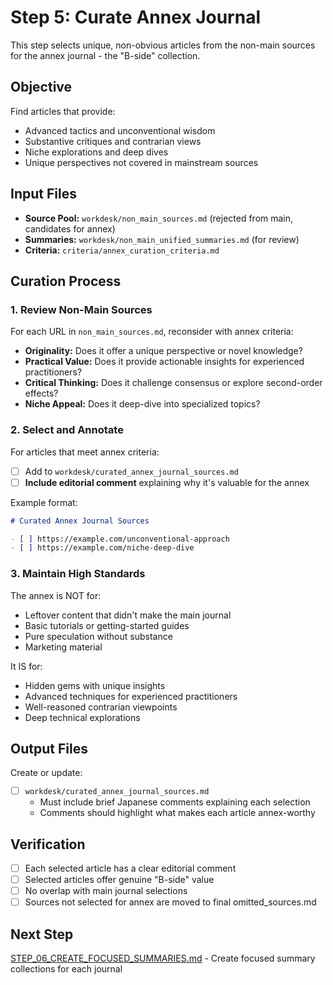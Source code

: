 # Step 5: Curate Annex Journal

This step selects unique, non-obvious articles from the non-main sources for the annex journal - the "B-side" collection.

## Objective

Find articles that provide:
- Advanced tactics and unconventional wisdom
- Substantive critiques and contrarian views
- Niche explorations and deep dives
- Unique perspectives not covered in mainstream sources

## Input Files

- **Source Pool:** `workdesk/non_main_sources.md` (rejected from main, candidates for annex)
- **Summaries:** `workdesk/non_main_unified_summaries.md` (for review)
- **Criteria:** `criteria/annex_curation_criteria.md`

## Curation Process

### 1. Review Non-Main Sources

For each URL in `non_main_sources.md`, reconsider with annex criteria:

- **Originality:** Does it offer a unique perspective or novel knowledge?
- **Practical Value:** Does it provide actionable insights for experienced practitioners?
- **Critical Thinking:** Does it challenge consensus or explore second-order effects?
- **Niche Appeal:** Does it deep-dive into specialized topics?

### 2. Select and Annotate

For articles that meet annex criteria:

- [ ] Add to `workdesk/curated_annex_journal_sources.md`
- [ ] **Include editorial comment** explaining why it's valuable for the annex

Example format:
```markdown
# Curated Annex Journal Sources

- [ ] https://example.com/unconventional-approach
- [ ] https://example.com/niche-deep-dive
```

### 3. Maintain High Standards

The annex is NOT for:
- Leftover content that didn't make the main journal
- Basic tutorials or getting-started guides
- Pure speculation without substance
- Marketing material

It IS for:
- Hidden gems with unique insights
- Advanced techniques for experienced practitioners
- Well-reasoned contrarian viewpoints
- Deep technical explorations

## Output Files

Create or update:

- [ ] `workdesk/curated_annex_journal_sources.md`
  - Must include brief Japanese comments explaining each selection
  - Comments should highlight what makes each article annex-worthy

## Verification

- [ ] Each selected article has a clear editorial comment
- [ ] Selected articles offer genuine "B-side" value
- [ ] No overlap with main journal selections
- [ ] Sources not selected for annex are moved to final omitted_sources.md

## Next Step

[STEP_06_CREATE_FOCUSED_SUMMARIES.md](STEP_06_CREATE_FOCUSED_SUMMARIES.md) - Create focused summary collections for each journal